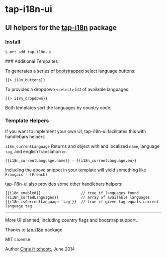 # tap-i18n-ui

## UI helpers for the [tap-i18n](https://github.com/TAPevents/tap-i18n) package

### Install

    $ mrt add tap-i18n-ui

### Additional Tempaltes

To generates a series of [bootstrapped](http://getbootstrap.com/) select language buttons: 

    {{> i18n_buttons}}

To provides a dropdown `<select>` list of available languages:

    {{> i18n_dropdown}}

Both templates sort the languages by country code.

### Template Helpers

If you want to implement your own UI, tap-i18n-ui facilitates this with handlebars helpers

`i18n_currentLanguage` Returns and object with and localized `name`, language `tag`, and english translation `en`.

    {{i18n_currentLanguage.name}} - {{i18n_currentLanguage.en}}
    
Including the above snippet in your template will yield something like `Français - (French)`

tap-i18n-ui also provides some other handlebars helpers:

    {{i18n_enabled}}                  // true if languages found
    {{i18n_sortedLanguages}}          // array of available languages
    {{i18n_isCurrentLanguage 'tag'}}  // true if given tag equals current language tag
    

---

More UI planned, including country flags and bootstrap support.

Thanks to [tap-i18n](https://github.com/TAPevents/tap-i18n) package

MIT License 

Author [Chris Hitchcott](http://github.com/hitchcott),  June 2014
